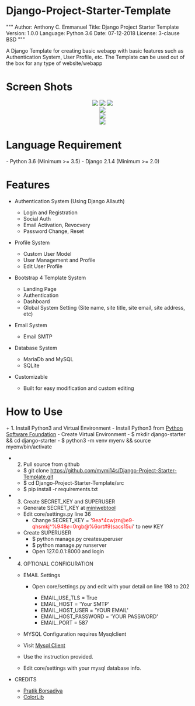 # Django-Project-Starter-Template
"""
Author: Anthony C. Emmanuel
Title: Django Project Starter Template
Version: 1.0.0
Language: Python 3.6
Date: 07-12-2018
License: 3-clause BSD
"""

A Django Template for creating basic webapp with basic features such as Authentication System, User Profile, etc.
The Template can be used out of the box for any type of website/webapp
<h1> Screen Shots </h1>
<font align="center">
<ul>
  <img src="https://raw.githubusercontent.com/mymi14s/mymi14s.github.io/master/index.png" alt=""/>
  <br><img src="https://raw.githubusercontent.com/mymi14s/mymi14s.github.io/master/Login_without_social_button.png"/>
  <img src="https://raw.githubusercontent.com/mymi14s/mymi14s.github.io/master/login_with_social_button.png"/>
  <img src="https://raw.githubusercontent.com/mymi14s/mymi14s.github.io/master/Signup.png"/>
  <br><img src="https://raw.githubusercontent.com/mymi14s/mymi14s.github.io/master/home.png"/>
  <br><img src="https://raw.githubusercontent.com/mymi14s/mymi14s.github.io/master/profile.png"/>
  <br><img src="https://raw.githubusercontent.com/mymi14s/mymi14s.github.io/master/admin.png"/>
</ul>
</font>

<h1>Language Requirement</h1>
  - Python 3.6 (Minimum >= 3.5)
  - Django 2.1.4 (Minimum >= 2.0)

<h1>Features</h1>

+ Authentication System (Using Django Allauth)
  - Login and Registration
  - Social Auth
  - Email Activation, Revocvery
  - Password Change, Reset

+ Profile System
  - Custom User Model
  - User Management and Profile
  - Edit User Profile

+ Bootstrap 4 Template System
  - Landing Page
  - Authentication
  - Dashboard
  - Global System Setting (Site name, site title, site email, site address, etc)

+ Email System
  - Email SMTP

+ Database System
  - MariaDb and MySQL
  - SQLite

+ Customizable
  - Built for easy modification and custom editing

<h1>How to Use</h1>
+ 1. Install Python3 and Virtual Environment
  - Install Python3 from <a href="https://www.python.org">Python Software Foundation</a>
  - Create Virtual Environment
    - $ mkdir django-starter && cd django-starter
    - $ python3 -m venv myenv && source myenv/bin/activate

+ 2. Pull source from github
  - $ git clone https://github.com/mymi14s/Django-Project-Starter-Template.git
  - $ cd Django-Project-Starter-Template/src
  - $ pip install -r requirements.txt

+ 3. Create SECRET_KEY and SUPERUSER
  - Generate SECRET_KEY at <a href="https://www.miniwebtool.com/django-secret-key-generator/">miniwebtool</a>
  - Edit core/settings.py line 36
    - Change SECRET_KEY = '<font color="red">9ea*4cwjzn@e9-qhsmkj^%94$8e$=0rgb@%6ort#9(sacs15ui</font>' to new KEY
  - Create SUPERUSER
    - $ python manage.py createsuperuser
    - $ python manage.py runserver
    - Open 127.0.0.1:8000 and login

+ 4. OPTIONAL CONFIGURATION
  - EMAIL Settings
    - Open core/settings.py and edit with your detail on line 198 to 202

      - EMAIL_USE_TLS = True
      - EMAIL_HOST = 'Your SMTP'
      - EMAIL_HOST_USER = 'YOUR EMAIL'
      - EMAIL_HOST_PASSWORD = 'YOUR PASSWORD'
      - EMAIL_PORT = 587

  - MYSQL Configuration requires Mysqlclient
  - Visit <a href="https://pypi.org/project/mysqlclient/">Mysql Client</a>
  - Use the instruction provided.
  - Edit core/settings with your mysql database info.

+ CREDITS
  - <a href="https://github.com/pratikborsadiya/vali-admin">Pratik Borsadiya<a/>
  - <a href="https://colorlib.com/demo?theme=creative-agency">ColorLib</a>
